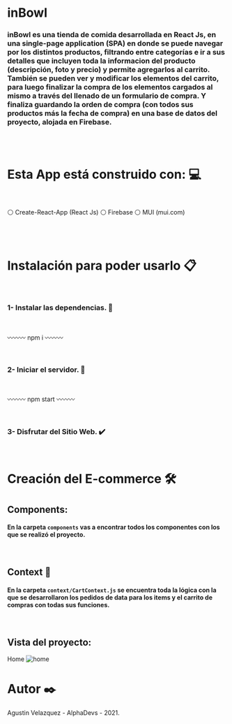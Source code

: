# inBowl

### inBowl es una tienda de comida desarrollada en React Js, en una single-page application (SPA) en donde se puede navegar por los distintos productos, filtrando entre categorías e ir a sus detalles que incluyen toda la informacion del producto (descripción, foto y precio) y permite agregarlos al carrito. También se pueden ver y modificar los elementos del carrito, para luego finalizar la compra de los elementos cargados al mismo a través del llenado de un formulario de compra. Y finaliza guardando la orden de compra (con todos sus productos más la fecha de compra) en una base de datos del proyecto, alojada en Firebase.
<br><br>


# Esta App está construido con: 💻
<br>

⚪ Create-React-App (React Js)
⚪ Firebase
⚪ MUI (mui.com)

<br><br>

# Instalación para poder usarlo 📋
<br>

### 1- Instalar las dependencias. 🔧
<br>

〰️〰️〰️
npm i
〰️〰️〰️

<br>

### 2- Iniciar el servidor. 🚀
<br>


〰️〰️〰️
npm start
〰️〰️〰️

<br>

### 3- Disfrutar del Sitio Web. ✔️


<br>

# Creación del E-commerce 🛠️



## Components:

#### En la carpeta `components` vas a encontrar todos los componentes con los que se realizó el proyecto.


<br>

## Context 📄

#### En la carpeta `context/CartContext.js` se encuentra toda la lógica con la que se desarrollaron los pedidos de data para los items y el carrito de compras con todas sus funciones.

<br>

## Vista del proyecto:

Home
![home](https://github.com/MarceloLuisMoreno/Refugio-Moreno/blob/main/src/assets/avanceProyecto/home.png?raw=true)


# Autor ✒️

Agustin Velazquez - AlphaDevs - 2021.